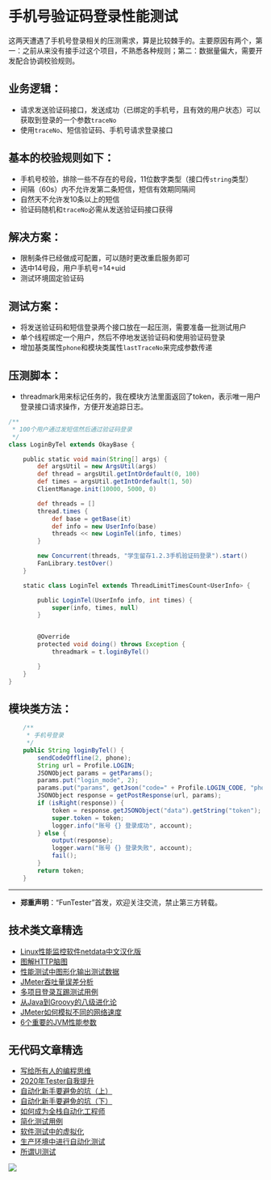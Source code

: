 # 手机号验证码登录性能测试

这两天遭遇了手机号登录相关的压测需求，算是比较棘手的。主要原因有两个，第一：之前从来没有接手过这个项目，不熟悉各种规则；第二：数据量偏大，需要开发配合协调校验规则。

## 业务逻辑：

* 请求发送验证码接口，发送成功（已绑定的手机号，且有效的用户状态）可以获取到登录的一个参数`traceNo`
* 使用`traceNo`、短信验证码、手机号请求登录接口
 

## 基本的校验规则如下：

* 手机号校验，排除一些不存在的号段，11位数字类型（接口传`string`类型）
* 间隔（60s）内不允许发第二条短信，短信有效期同隔间
* 自然天不允许发10条以上的短信
* 验证码随机和`traceNo`必需从发送验证码接口获得

## 解决方案：

* 限制条件已经做成可配置，可以随时更改重启服务即可
* 选中14号段，用户手机号=14+uid
* 测试环境固定验证码

## 测试方案：

* 将发送验证码和短信登录两个接口放在一起压测，需要准备一批测试用户
* 单个线程绑定一个用户，然后不停地发送验证码和使用验证码登录
* 增加基类属性`phone`和模块类属性`lastTraceNo`来完成参数传递

## 压测脚本：

* threadmark用来标记任务的，我在模块方法里面返回了token，表示唯一用户登录接口请求操作，方便开发追踪日志。

```Groovy
/**
 * 100个用户通过发短信然后通过验证码登录
 */
class LoginByTel extends OkayBase {

    public static void main(String[] args) {
        def argsUtil = new ArgsUtil(args)
        def thread = argsUtil.getIntOrdefault(0, 100)
        def times = argsUtil.getIntOrdefault(1, 50)
        ClientManage.init(10000, 5000, 0)

        def threads = []
        thread.times {
            def base = getBase(it)
            def info = new UserInfo(base)
            threads << new LoginTel(info, times)
        }

        new Concurrent(threads, "学生留存1.2.3手机验证码登录").start()
        FanLibrary.testOver()
    }

    static class LoginTel extends ThreadLimitTimesCount<UserInfo> {

        public LoginTel(UserInfo info, int times) {
            super(info, times, null)
        }


        @Override
        protected void doing() throws Exception {
            threadmark = t.loginByTel()

        }
    }
}
```

## 模块类方法：

```Java
    /**
     * 手机号登录
     */
    public String loginByTel() {
        sendCodeOffline(2, phone);
        String url = Profile.LOGIN;
        JSONObject params = getParams();
        params.put("login_mode", 2);
        params.put("params", getJson("code=" + Profile.LOGIN_CODE, "phone=" + phone));
        JSONObject response = getPostResponse(url, params);
        if (isRight(response)) {
            token = response.getJSONObject("data").getString("token");
            super.token = token;
            logger.info("账号 {} 登录成功", account);
        } else {
            output(response);
            logger.warn("账号 {} 登录失败", account);
            fail();
        }
        return token;
    }
```

---
* **郑重声明**：“FunTester”首发，欢迎关注交流，禁止第三方转载。

## 技术类文章精选

- [Linux性能监控软件netdata中文汉化版](https://mp.weixin.qq.com/s/fdXtK-5WwKnxjLZdyg6-nA)
- [图解HTTP脑图](https://mp.weixin.qq.com/s/100Vm8FVEuXs0x6rDGTipw)
- [性能测试中图形化输出测试数据](https://mp.weixin.qq.com/s/EMvpYIsszdwBJFPIxztTvA)
- [JMeter吞吐量误差分析](https://mp.weixin.qq.com/s/jHKmFNrLmjpihnoigNNCSg)
- [多项目登录互踢测试用例](https://mp.weixin.qq.com/s/Nn_CUy_j7j6bUwHSkO0pCQ)
- [从Java到Groovy的八级进化论](https://mp.weixin.qq.com/s/QTrRHsD3w-zLGbn79y8yUg)
- [JMeter如何模拟不同的网络速度](https://mp.weixin.qq.com/s/1FCwNN2htfTGF6ItdkcCzw)
- [6个重要的JVM性能参数](https://mp.weixin.qq.com/s/b1QnapiAVn0HD5DQU9JrIw)

## 无代码文章精选

- [写给所有人的编程思维](https://mp.weixin.qq.com/s/Oj33UCnYfbUgzsBzEm2GPQ)
- [2020年Tester自我提升](https://mp.weixin.qq.com/s/vuhUp85_6Sbg6ReAN3TTSQ)
- [自动化新手要避免的坑（上）](https://mp.weixin.qq.com/s/MjcX40heTRhEgCFhInoqYQ)
- [自动化新手要避免的坑（下）](https://mp.weixin.qq.com/s/azDUo1IO5JgkJIS9n1CMRg)
- [如何成为全栈自动化工程师](https://mp.weixin.qq.com/s/j2rQ3COFhg939KLrgKr_bg)
- [简化测试用例](https://mp.weixin.qq.com/s/BhwfDqhN9yoa3Iul_Eu5TA)
- [软件测试中的虚拟化](https://mp.weixin.qq.com/s/zHyJiNFgHIo2ZaPFXsxQMg)
- [生产环境中进行自动化测试](https://mp.weixin.qq.com/s/JKEGRLOlgpINUxs-6mohzA)
- [所谓UI测试](https://mp.weixin.qq.com/s/wDvUy_BhQZCSCqrlC2j1qA)

![](https://mmbiz.qpic.cn/mmbiz_jpg/13eN86FKXzCxr0Sa2MXpNKicZE024zJm73r4hrjticMMYViagtaSXxwsyhmRmOrdXPXfS5zB2ILHtaqNSoWGRwa8Q/640?wx_fmt=jpeg&tp=webp&wxfrom=5&wx_lazy=1&wx_co=1)
